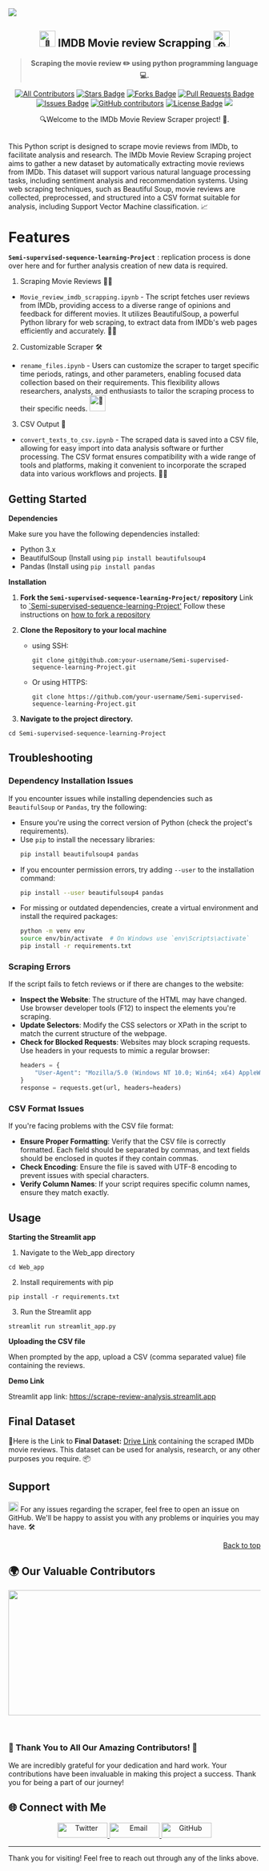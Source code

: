 <img src="https://raw.githubusercontent.com/me-shweta/Design-Den/main/Reviews%20Scraping%20Image.png" align="center"/>

 <h2 align="center"><picture>
  <source srcset="https://fonts.gstatic.com/s/e/notoemoji/latest/1faa9/512.webp" type="image/webp">
  <img src="https://fonts.gstatic.com/s/e/notoemoji/latest/1faa9/512.gif" alt="🪩" width="32" height="32">
</picture>IMDB Movie review Scrapping<picture>
  <source srcset="https://fonts.gstatic.com/s/e/notoemoji/latest/2699_fe0f/512.webp" type="image/webp">
  <img src="https://fonts.gstatic.com/s/e/notoemoji/latest/2699_fe0f/512.gif" alt="⚙" width="32" height="32">
</picture></h2>
<blockquote align="center"><b>Scraping the movie review ✏️ using python programming language💻. </b> </blockquote>
<div align="center">
  
<!-- ALL-CONTRIBUTORS-BADGE:START - Do not remove or modify this section -->

[![All Contributors](https://img.shields.io/badge/all_contributors-1-orange.svg?style=flat-square)](#contributors-)
<a href="https://github.com/recodehive/awesome-github-profiles/stargazers"><img src="https://img.shields.io/github/stars/recodehive/awesome-github-profiles" alt="Stars Badge"/></a>
<a href="https://github.com/recodehive/awesome-github-profiles/network/members"><img src="https://img.shields.io/github/forks/recodehive/awesome-github-profiles" alt="Forks Badge"/></a>
<a href="https://github.com/recodehive/awesome-github-profiles/pulls"><img src="https://img.shields.io/github/issues-pr/recodehive/awesome-github-profiles" alt="Pull Requests Badge"/></a>
<a href="https://github.com/recodehive/awesome-github-profiles/issues"><img src="https://img.shields.io/github/issues/recodehive/awesome-github-profiles" alt="Issues Badge"/></a>
<a href="https://github.com/recodehive/awesome-github-profiles/graphs/contributors"><img alt="GitHub contributors" src="https://img.shields.io/github/contributors/recodehive/awesome-github-profiles?color=2b9348"></a>
<a href="https://github.com/recodehive/awesome-github-profiles/blob/master/LICENSE"><img src="https://img.shields.io/github/license/recodehive/awesome-github-profiles?color=2b9348" alt="License Badge"/></a>
[![](https://visitcount.itsvg.in/api?id=gssoc-postman&label=Profile%20Views&color=0&icon=5&pretty=true)](https://visitcount.itsvg.in)
<!-- ALL-CONTRIBUTORS-BADGE:END -->
🔍Welcome to the IMDb Movie Review Scraper project! 🌟.
</div>

<br> This Python script is designed to scrape movie reviews from IMDb, to facilitate analysis and research. The IMDb Movie Review Scraping project aims to gather a new dataset by automatically extracting movie reviews from IMDb. This dataset will support various natural language processing tasks, including sentiment analysis and recommendation systems. Using web scraping techniques, such as Beautiful Soup, movie reviews are collected, preprocessed, and structured into a CSV format suitable for analysis, including Support Vector Machine classification. 📈

## <picture>
  <source srcset="https://fonts.gstatic.com/s/e/notoemoji/latest/2699_fe0f/512.webp" type="image/webp">
</picture><b style="font-size:3vw">Features</b>

**`Semi-supervised-sequence-learning-Project`** : replication process is done over here and for further analysis creation of new data is required.

1. Scraping Movie Reviews 🕵️‍♂️
- `Movie_review_imdb_scrapping.ipynb` - The script fetches user reviews from IMDb, providing access to a diverse range of opinions and feedback for different movies. It utilizes BeautifulSoup, a powerful Python library for web scraping, to extract data from IMDb's web pages efficiently and accurately. 🎥🔎

2. Customizable Scraper 🛠️
- `rename_files.ipynb` - Users can customize the scraper to target specific time periods, ratings, and other parameters, enabling focused data collection based on their requirements. This flexibility allows researchers, analysts, and enthusiasts to tailor the scraping process to their specific needs. <picture>
  <source srcset="https://fonts.gstatic.com/s/e/notoemoji/latest/1f3af/512.webp" type="image/webp">
  <img src="https://fonts.gstatic.com/s/e/notoemoji/latest/1f3af/512.gif" alt="🎯" width="32" height="32">
</picture>

3. CSV Output 📁
- `convert_texts_to_csv.ipynb` - The scraped data is saved into a CSV file, allowing for easy import into data analysis software or further processing. The CSV format ensures compatibility with a wide range of tools and platforms, making it convenient to incorporate the scraped data into various workflows and projects. 💾💼



## Getting Started

**Dependencies**

Make sure you have the following dependencies installed:

* Python 3.x
* BeautifulSoup (Install using ```pip install beautifulsoup4```
* Pandas (Install using ```pip install pandas```

**Installation**

1. **Fork the `Semi-supervised-sequence-learning-Project/` repository** 
   Link to [`Semi-supervised-sequence-learning-Project'](https://github.com/sanjay-kv/Semi-supervised-sequence-learning-Project) 
   Follow these instructions on [how to fork a repository](https://help.github.com/en/articles/fork-a-repo)

2. **Clone the Repository to your local machine**
   - using SSH:
     ```
     git clone git@github.com:your-username/Semi-supervised-sequence-learning-Project.git
     ```
   - Or using HTTPS:
     ```
     git clone https://github.com/your-username/Semi-supervised-sequence-learning-Project.git
     ```
3. **Navigate to the project directory.**
```
cd Semi-supervised-sequence-learning-Project
``` 
## Troubleshooting

### Dependency Installation Issues
If you encounter issues while installing dependencies such as `BeautifulSoup` or `Pandas`, try the following:
- Ensure you're using the correct version of Python (check the project's requirements).
- Use `pip` to install the necessary libraries:
    ```bash
    pip install beautifulsoup4 pandas
    ```
- If you encounter permission errors, try adding `--user` to the installation command:
    ```bash
    pip install --user beautifulsoup4 pandas
    ```
- For missing or outdated dependencies, create a virtual environment and install the required packages:
    ```bash
    python -m venv env
    source env/bin/activate  # On Windows use `env\Scripts\activate`
    pip install -r requirements.txt
    ```

### Scraping Errors
If the script fails to fetch reviews or if there are changes to the website:
- **Inspect the Website**: The structure of the HTML may have changed. Use browser developer tools (F12) to inspect the elements you're scraping.
- **Update Selectors**: Modify the CSS selectors or XPath in the script to match the current structure of the webpage.
- **Check for Blocked Requests**: Websites may block scraping requests. Use headers in your requests to mimic a regular browser:
    ```python
    headers = {
        "User-Agent": "Mozilla/5.0 (Windows NT 10.0; Win64; x64) AppleWebKit/537.36 (KHTML, like Gecko) Chrome/58.0.3029.110 Safari/537.3"
    }
    response = requests.get(url, headers=headers)
    ```

### CSV Format Issues
If you're facing problems with the CSV file format:
- **Ensure Proper Formatting**: Verify that the CSV file is correctly formatted. Each field should be separated by commas, and text fields should be enclosed in quotes if they contain commas.
- **Check Encoding**: Ensure the file is saved with UTF-8 encoding to prevent issues with special characters.
- **Verify Column Names**: If your script requires specific column names, ensure they match exactly.
   

## Usage

**Starting the Streamlit app**

1. Navigate to the Web_app directory

```
cd Web_app
```

2. Install requirements with pip

```
pip install -r requirements.txt
```
3. Run the Streamlit app

```
streamlit run streamlit_app.py
```

**Uploading the CSV file**

When prompted by the app, upload a CSV (comma separated value) file containing the reviews.

**Demo Link**

Streamlit app link: https://scrape-review-analysis.streamlit.app

## Final Dataset

🔬Here is the Link to **Final Dataset:** [Drive Link](https://drive.google.com/file/d/1sTNAeuy-99Hao0V5AOVznLXyDJC2zuFn/view?usp=sharing) containing the scraped IMDb movie reviews. This dataset can be used for analysis, research, or any other purposes you require. 📦
## Support

<picture>
  <source srcset="https://fonts.gstatic.com/s/e/notoemoji/latest/2728/512.webp" type="image/webp">
  <img src="https://fonts.gstatic.com/s/e/notoemoji/latest/2728/512.gif" alt="✨" width="20" height="20">
</picture>For any issues regarding the scraper, feel free to open an issue on GitHub. We'll be happy to assist you with any problems or inquiries you may have. 🛠️

<p align="right"><a href="#top">Back to top</a></p>


## 🌍 Our Valuable Contributors

<p align="center">
      <a href="https://github.com/recodehive/Scrape-ML/graphs/contributors">
         <img src="https://api.vaunt.dev/v1/github/entities/recodehive/repositories/Scrape-ML/contributors?format=svg&limit=54" width="700" height="250" />
      </a>
</p>

<br>

### 🎉 Thank You to All Our Amazing Contributors! 🎉

We are incredibly grateful for your dedication and hard work. Your contributions have been invaluable in making this project a success. Thank you for being a part of our journey!


## 🌐 Connect with Me

<div align="center">
    <a href="https://x.com/sanjay_k_v">
        <img src="https://img.shields.io/badge/Twitter-1DA1F2?style=flat-square&logo=twitter&logoColor=white" alt="Twitter" width="100" height="30"/>
    </a>
    <a href="mailto:sanjay@recodehive.com">
        <img src="https://img.shields.io/badge/Email-D14836?style=flat-square&logo=gmail&logoColor=white" alt="Email" width="100" height="30"/>
    </a>
    <a href="https://github.com/recodehive/Scrape-ML">
        <img src="https://img.shields.io/badge/GitHub-181717?style=flat-square&logo=github&logoColor=white" alt="GitHub" width="100" height="30"/>
    </a>
</div>

---

Thank you for visiting! Feel free to reach out through any of the links above.
